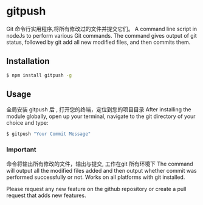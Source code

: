 # gitpush

Git 命令行实用程序,将所有修改过的文件并提交它们。
A command line script in nodeJs to perform various Git commands. 
The command gives output of git status, 
followed by git add all new modified files, and then commits them.

## Installation

```sh
$ npm install gitpush -g
```

## Usage
全局安装 gitpush 后 , 打开您的终端，定位到您的项目目录
After installing the module globally, 
open up your terminal, navigate to the git directory of your choice and type:
```sh
$ gitpush "Your Commit Message"
```

### Important

命令将输出所有修改的文件，输出与提交, 工作在git 所有环境下
The command will output all the modified files added and then output whether commit was performed successfully or not.
 Works on all platforms with git installed.

Please request any new feature on the github repository or create a pull request that adds new features.

